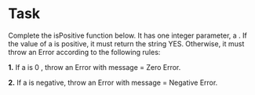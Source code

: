 # Task

Complete the isPositive function below. It has one integer parameter, a . 
If the value of a is positive, it must return the string YES. Otherwise, it must throw an Error according to the following rules:

**1.** If a is 0 , throw an Error with message = Zero Error.

**2.** If a is negative, throw an Error with message = Negative Error.
